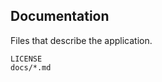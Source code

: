Documentation
-------------
Files that describe the application.

```match
LICENSE
docs/*.md
```

[icon]: fa://fa-file-text-o/#eafc26
